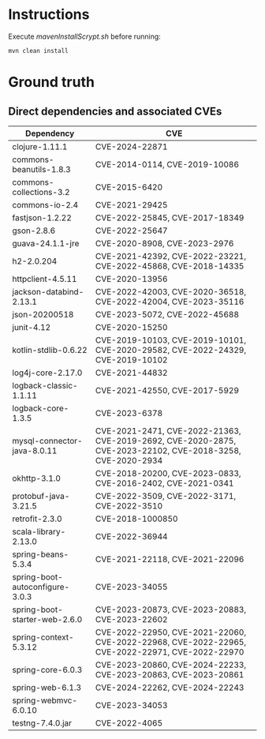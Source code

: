 # Instructions
Execute _mavenInstallScrypt.sh_ before running:
```
mvn clean install
```
# Ground truth
## Direct dependencies and associated CVEs
| Dependency | CVE |
| --- | --- |
| clojure-1.11.1 | CVE-2024-22871 |
| commons-beanutils-1.8.3 | CVE-2014-0114, CVE-2019-10086 |
| commons-collections-3.2 | CVE-2015-6420 |
| commons-io-2.4 | CVE-2021-29425 |
| fastjson-1.2.22 | CVE-2022-25845, CVE-2017-18349 |
| gson-2.8.6 | CVE-2022-25647 |
| guava-24.1.1-jre | CVE-2020-8908, CVE-2023-2976 |
| h2-2.0.204 | CVE-2021-42392, CVE-2022-23221, CVE-2022-45868, CVE-2018-14335 |
| httpclient-4.5.11 | CVE-2020-13956 |
| jackson-databind-2.13.1 | CVE-2022-42003, CVE-2020-36518, CVE-2022-42004, CVE-2023-35116 |
| json-20200518 | CVE-2023-5072, CVE-2022-45688 |
| junit-4.12 | CVE-2020-15250 |
| kotlin-stdlib-0.6.22 | CVE-2019-10103, CVE-2019-10101, CVE-2020-29582, CVE-2022-24329, CVE-2019-10102 |
| log4j-core-2.17.0 | CVE-2021-44832 |
| logback-classic-1.1.11 | CVE-2021-42550, CVE-2017-5929 |
| logback-core-1.3.5 | CVE-2023-6378 |
| mysql-connector-java-8.0.11 | CVE-2021-2471, CVE-2022-21363, CVE-2019-2692, CVE-2020-2875, CVE-2023-22102, CVE-2018-3258, CVE-2020-2934 |
| okhttp-3.1.0 | CVE-2018-20200, CVE-2023-0833, CVE-2016-2402, CVE-2021-0341 |
| protobuf-java-3.21.5 | CVE-2022-3509, CVE-2022-3171, CVE-2022-3510 |
| retrofit-2.3.0 | CVE-2018-1000850 |
| scala-library-2.13.0 | CVE-2022-36944 |
| spring-beans-5.3.4 | CVE-2021-22118, CVE-2021-22096 |
| spring-boot-autoconfigure-3.0.3 | CVE-2023-34055 |
| spring-boot-starter-web-2.6.0 | CVE-2023-20873, CVE-2023-20883, CVE-2023-22602 |
| spring-context-5.3.12 | CVE-2022-22950, CVE-2021-22060, CVE-2022-22968, CVE-2022-22965, CVE-2022-22971, CVE-2022-22970 |
| spring-core-6.0.3 | CVE-2023-20860, CVE-2024-22233, CVE-2023-20863, CVE-2023-20861 |
| spring-web-6.1.3 | CVE-2024-22262, CVE-2024-22243 |
| spring-webmvc-6.0.10 | CVE-2023-34053 |
| testng-7.4.0.jar | CVE-2022-4065 |
